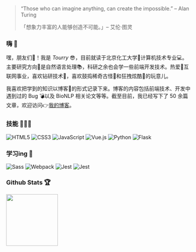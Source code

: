 >“Those who can imagine anything, can create the impossible.” – Alan Turing
>
>「想象力丰富的人能够创造不可能。」– 艾伦·图灵

### 嗨  👋

嘿，朋友们🥰！我是 *Tourry* 😎，目前就读于北京化工大学🏫计算机技术专业💻。主要研究方向🎯是自然语言处理📚，科研之余也会学一些前端开发技术。热爱💖互联网事业，喜欢钻研技术📌，喜欢鼓捣稀奇古怪👾和狂拽炫酷🤖的玩意儿。

我喜欢把学到的知识以博客📔的形式记录下来。博客的内容包括前端技术、开发中遇到过的 Bug 💣以及 BioNLP 相关论文等等。截至目前，我已经写下了 50 余篇文章，欢迎访问👉[我的博客](https://zhangtuo.online/)。

### 技能  👨🏽‍💻

![HTML5](https://img.shields.io/badge/-HTML5-E34F26?style=flat-square&logo=html5&logoColor=white)
![CSS3](https://img.shields.io/badge/-CSS3-1572B6?style=flat-square&logo=css3)
![JavaScript](https://img.shields.io/badge/-JavaScript-oringe?style=flat-square&logo=javascript)
![Vue.js](https://img.shields.io/badge/-Vue.js-75878a?style=flat-square&logo=vue.js&logoColor=#4FC08D)
![Python](https://img.shields.io/badge/-Python-abc88b?style=flat-square&logo=Python)
![Flask](https://img.shields.io/badge/-Flask-DB3552?style=flat-square&logo=Flask&logoColor=000000)

### 学习ing  📑

![Sass](https://img.shields.io/badge/-Sass-skyblue?style=flat-square&logo=sass)
![Webpack](https://img.shields.io/badge/-Webpack-75878a?style=flat-square&logo=webpack)
![Jest](https://img.shields.io/badge/-Jest-green?style=flat-square&logo=jest&logoColor=C21325)
![Jest](https://img.shields.io/badge/-Babel-148EFF?style=flat-square&logo=babel)

### Github Stats 🏆

<div><img height="140px" src="https://github-readme-stats.vercel.app/api?username=zhangtuo1999&hide_title=true&show_icons=true&theme=vue"/></div>

